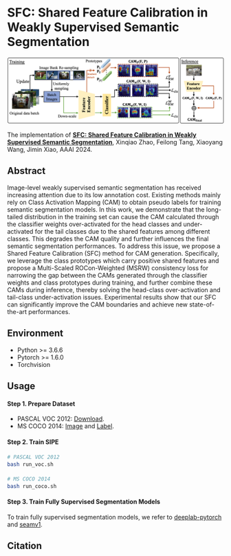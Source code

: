# SFC: Shared Feature Calibration in Weakly Supervised Semantic Segmentation

<img style="zoom:100%" alt="framework" src='fig/framework1.png'>

The implementation of [**SFC: Shared Feature Calibration in Weakly Supervised Semantic Segmentation**](https://arxiv.org/pdf/2401.11719.pdf), Xinqiao Zhao, Feilong Tang, Xiaoyang Wang, Jimin Xiao, AAAI 2024.

## Abstract
Image-level weakly supervised semantic segmentation has received increasing attention due to its low annotation cost. Existing methods mainly rely on Class Activation Mapping (CAM) to obtain pseudo labels for training semantic segmentation models. In this work, we demonstrate that the long-tailed distribution in the training set can cause the CAM calculated through the classifier weights over-activated for the head classes and under-activated for the tail classes due to the shared features among different classes. This degrades the CAM quality and further influences the final semantic segmentation performances. To address this issue, we propose a Shared Feature Calibration (SFC) method for CAM generation. Specifically, we leverage the class prototypes which carry positive shared features and propose a Multi-Scaled ROCon-Weighted (MSRW) consistency loss for narrowing the gap between the CAMs generated through the classifier weights and class prototypes during training, and further combine these CAMs during inference, thereby solving the head-class over-activation and tail-class under-activation issues. Experimental results show that our SFC can significantly improve the CAM boundaries and achieve new state-of-the-art performances. 

## Environment

- Python >= 3.6.6
- Pytorch >= 1.6.0
- Torchvision

## Usage

#### Step 1. Prepare Dataset

- PASCAL VOC 2012: [Download](http://host.robots.ox.ac.uk/pascal/VOC/voc2012/).
- MS COCO 2014: [Image](https://cocodataset.org/#home) and [Label](https://drive.google.com/file/d/1Pm_OH8an5MzZh56QKTcdlXNI3RNmZB9d/view?usp=sharing).

#### Step 2. Train SIPE

```bash
# PASCAL VOC 2012
bash run_voc.sh

# MS COCO 2014
bash run_coco.sh
```

#### Step 3. Train Fully Supervised Segmentation Models

To train fully supervised segmentation models, we refer to [deeplab-pytorch](https://github.com/kazuto1011/deeplab-pytorch) and [seamv1](https://github.com/YudeWang/semantic-segmentation-codebase/tree/main/experiment/seamv1-pseudovoc).

## Citation
```

```
